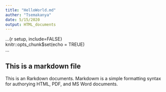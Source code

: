 ```yaml
---
title: "HelloWorld.md"     
auther: "Tsemakanya"  
date: 5/15/2020 
output: HTML_documents   
---  
```


...{r setup, include=FALSE}  
knitr::opts_chunk$set(echo = TREUE)   
...  

## This is a markdown file   

This is an Rarkdown documents. Markdowm is a simple formatting syntax for authorying HTML, PDF, and MS Word documents.  
